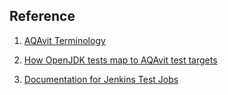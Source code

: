 ## Reference

1. [AQAvit Terminology](AQAvit-terminology.markdown)

2. [How OpenJDK tests map to AQAvit test targets](How-OpenJDK-tests-map-to-AQAvit-test-targets.md)

3. [Documentation for Jenkins Test Jobs](reference/jenkins-jobs-reference.markdown)
